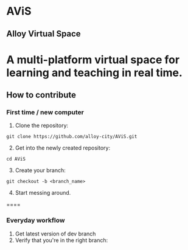 # AViS
## Alloy Virtual Space
A multi-platform virtual space for learning and teaching in real time.
====

## How to contribute
### First time / new computer
1) Clone the repository:
```shell
git clone https://github.com/alloy-city/AViS.git
```
2) Get into the newly created repository:
```shell
cd AViS
```
3) Create your branch:
```shell
git checkout -b <branch_name>
```
4) Start messing around.

====
### Everyday workflow
1) Get latest version of dev branch
1) Verify that you're in the right branch:
